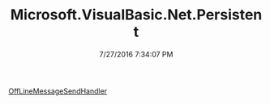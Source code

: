 ﻿---
title: Microsoft.VisualBasic.Net.Persistent
date: 7/27/2016 7:34:07 PM
---

[OffLineMessageSendHandler](T-Microsoft.VisualBasic.Net.Persistent.OffLineMessageSendHandler.html)
